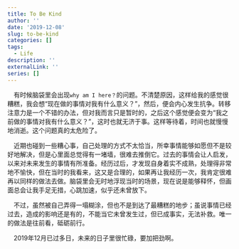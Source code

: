 ```yaml
---
title: To Be Kind
author: ''
date: '2019-12-08'
slug: to-be-kind
categories: []
tags:
  - Life
description: ''
externalLink: ''
series: []
---
```

&emsp;有时候脑袋里会出现`why am I here？`的问题。不清楚原因，这样给我的感觉很糟糕，我会想“现在做的事情对我有什么意义？”，然后，便会内心发生抗争。转移注意力是一个不错的办法，但对我而言只是暂时的，之后这个感觉便会变为“我之前做的事情对我有什么意义？”，这时也就无济于事。这样等待着，时间也就慢慢地消逝。这个问题真的太危险了。

&emsp;近期也碰到一些糟心事，自己处理的方式不太恰当，所幸事情能够如愿但不是较好地解决，但是心里面总觉得有一堵墙，很难去推倒它。过去的事情会让人启发，以来对未来发生的事情有所准备。经历过后，才发现自身着实不成熟，处理得非常地不愉快，但在当时的我看来，这又是合理的，如果再让我经历一次，我肯定很难再以同样的做法去做。脑袋里会无时地浮现当时的场景，现在说是能够释怀，但画面总会让我手足无措，心跳加速，似乎还未曾放下。

&emsp;不过，虽然被自己弄得一塌糊涂，但也不是到达了最糟糕的地步；虽说事情已经过去，造成的影响还是有的，不能当它未曾发生过，但已成事实，无法补救。唯一的做法是往前看，砥砺前行。

&emsp;2019年12月已过多日，未来的日子里很忙碌，要加把劲啊。